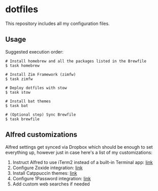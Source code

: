 # dotfiles

This repository includes all my configuration files.

## Usage

Suggested execution order:

```shell
# Install homebrew and all the packages listed in the Brewfile
$ task homebrew

# Install Zim Framework (zimfw)
$ task zimfw

# Deploy dotfiles with stow
$ task stow

# Install bat themes
$ task bat

# (Optional step) Sync Brewfile
$ task brewfile
```

## Alfred customizations

Alfred settings get synced via Dropbox which should be enough to set everything up, however just in case here's a list of my customizations:

1. Instruct Alfred to use iTerm2 instead of a built-in Terminal app: [link](https://github.com/vitorgalvao/custom-alfred-iterm-scripts)
2. Configure Zoxide integration: [link](https://github.com/yihou/alfred-zoxide)
3. Install Catppuccin themes: [link](https://github.com/catppuccin/alfred)
4. Configure 1Password integration: [link](https://alfred.app/workflows/alfredapp/1password/)
5. Add custom web searches if needed
